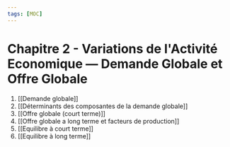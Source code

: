 ```yaml
---
tags: [MOC]
---
```


# Chapitre 2 - Variations de l'Activité Economique — Demande Globale et Offre Globale
1. [[Demande globale]]
2. [[Déterminants des composantes de la demande globale]]
3. [[Offre globale (court terme)]]
4. [[Offre globale a long terme et facteurs de production]]
5. [[Equilibre à court terme]]
6. [[Equilibre à long terme]]